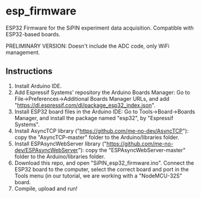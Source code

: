 # esp_firmware
ESP32 Firmware for the SiPIN experiment data acquisition. Compatible with ESP32-based boards.

PRELIMINARY VERSION: Doesn't include the ADC code, only WiFi management.

## Instructions

1. Install Arduino IDE.
2. Add Espressif Systems' repository the Arduino Boards Manager: Go to File->Preferences->Additional Boards Manager URLs, and add "https://dl.espressif.com/dl/package_esp32_index.json".
3. Install ESP32 board files in the Arduino IDE: Go to Tools->Board->Boards Manager, and install the package named "esp32", by "Espressif Systems".
4. Install AsyncTCP library ("https://github.com/me-no-dev/AsyncTCP"): copy the "AsyncTCP-master" folder to the Arduino/libraries folder.
5. Install ESPAsyncWebServer library ("https://github.com/me-no-dev/ESPAsyncWebServer"): copy the "ESPAsyncWebServer-master" folder to the Arduino/libraries folder.
6. Download this repo, and open "SiPIN_esp32_firmware.ino". Connect the ESP32 board to the computer, select the correct board and port in the Tools menu (in our tutorial, we are working with a "NodeMCU-32S" board.
7. Compile, upload and run!
